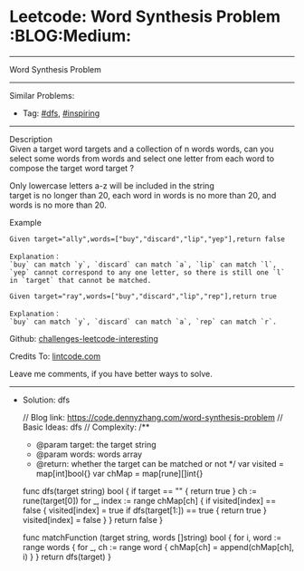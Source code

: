# Leetcode: Word Synthesis Problem     :BLOG:Medium:


---

Word Synthesis Problem  

---

Similar Problems:  
-   Tag: [#dfs](https://code.dennyzhang.com/tag/dfs), [#inspiring](https://code.dennyzhang.com/tag/inspiring)

---

Description  
Given a target word targets and a collection of n words words, can you select some words from words and select one letter from each word to compose the target word target ?  

Only lowercase letters a-z will be included in the string  
target is no longer than 20, each word in words is no more than 20, and words is no more than 20.  

Example  

    Given target="ally",words=["buy","discard","lip","yep"],return false
    
    Explanation：
    `buy` can match `y`, `discard` can match `a`, `lip` can match `l`, `yep` cannot correspond to any one letter, so there is still one `l` in `target` that cannot be matched.

    Given target="ray",words=["buy","discard","lip","rep"],return true
    
    Explanation：
    `buy` can match `y`, `discard` can match `a`, `rep` can match `r`.

Github: [challenges-leetcode-interesting](https://github.com/DennyZhang/challenges-leetcode-interesting/tree/master/word-synthesis-problem)  

Credits To: [lintcode.com](https://www.lintcode.com/problem/word-synthesis-problem/description)  

Leave me comments, if you have better ways to solve.  

---

-   Solution: dfs

    // Blog link: https://code.dennyzhang.com/word-synthesis-problem
    // Basic Ideas: dfs
    // Complexity: 
    /**
     * @param target: the target string
     * @param words: words array
     * @return: whether the target can be matched or not
     */
    var visited = map[int]bool{}
    var chMap = map[rune][]int{}
    
    func dfs(target string) bool {
        if target == "" { return true }
        ch := rune(target[0])
        for _, index := range chMap[ch] {
            if visited[index] == false {
                visited[index] = true
                if dfs(target[1:]) == true { return true }
                visited[index] = false
            }
        }
        return false
    }
    
    func matchFunction (target string, words []string) bool {
        for i, word := range words {
            for _, ch := range word {
                chMap[ch] = append(chMap[ch], i)
            }
        }
        return dfs(target)
    }
